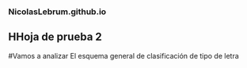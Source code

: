 ### NicolasLebrum.github.io

## HHoja de prueba 2

#Vamos a analizar El esquema general de clasificación de tipo de letra
